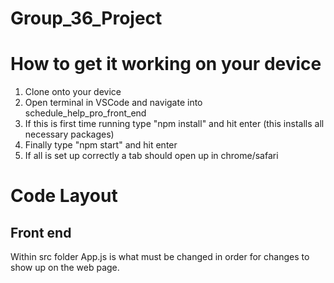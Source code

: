 # Group_36_Project

# How to get it working on your device
1. Clone onto your device
2. Open terminal in VSCode and navigate into schedule_help_pro_front_end 
3. If this is first time running type "npm install" and hit enter (this installs all necessary packages)
4. Finally type "npm start" and hit enter
5. If all is set up correctly a tab should open up in chrome/safari

# Code Layout
## Front end
Within src folder App.js is what must be changed in order for changes to show up on the web page.
